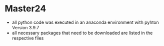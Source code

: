 # Master24

- all python code was executed in an anaconda environment with pyhton Version 3.9.7
- all necessary packages that need to be downloaded are listed in the respective files